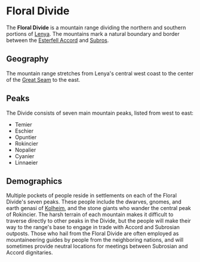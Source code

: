 # Floral Divide

The **Floral Divide** is a mountain range dividing the northern and southern portions of [Lenya](index.md). The mountains mark a natural boundary and border between the [Esterfell Accord](../../../ch-2-people-of-mote/societies/esterfell-accord/) and [Subros](../../../ch-2-people-of-mote/societies/subros/).

## Geography

The mountain range stretches from Lenya's central west coast to the center of the [Great Seam](great-seam.md) to the east.

## Peaks

The Divide consists of seven main mountain peaks, listed from west to east:

- Temier
- Eschier
- Opuntier
- Rokincier
- Nopalier
- Cyanier
- Linnaeier

## Demographics

Multiple pockets of people reside in settlements on each of the Floral Divide's seven peaks. These people include the dwarves, gnomes, and earth genasi of [Kolheim](../../../ch-2-people-of-mote/societies/verdancy/kolheim.md), and the stone giants who wander the central peak of Rokincier. The harsh terrain of each mountain makes it difficult to traverse directly to other peaks in the Divide, but the people will make their way to the range's base to engage in trade with Accord and Subrosian outposts. Those who hail from the Floral Divide are often employed as mountaineering guides by people from the neighboring nations, and will sometimes provide neutral locations for meetings between Subrosian and Accord dignitaries.
